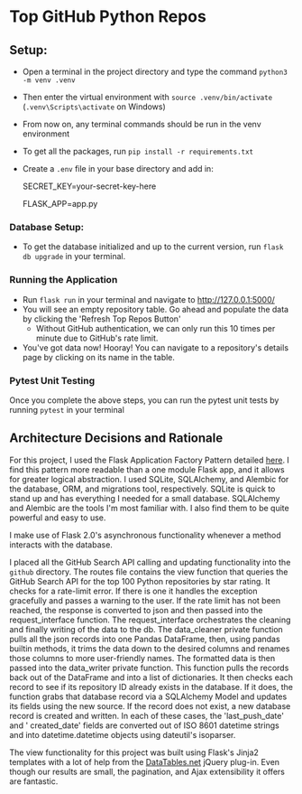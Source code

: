 # Top GitHub Python Repos

## Setup:

- Open a terminal in the project directory and type the command `python3 -m venv .venv`
- Then enter the virtual environment with `source .venv/bin/activate` (`.venv\Scripts\activate` on Windows)
- From now on, any terminal commands should be run in the venv environment
- To get all the packages, run `pip install -r requirements.txt`
- Create a `.env` file in your base directory and add in:


    SECRET_KEY=your-secret-key-here
    
    FLASK_APP=app.py

### Database Setup:

- To get the database initialized and up to the current version, run `flask db upgrade` in your terminal.

### Running the Application

- Run `flask run` in your terminal and navigate to http://127.0.0.1:5000/
- You will see an empty repository table. Go ahead and populate the data by clicking the 'Refresh Top Repos Button'
  - Without GitHub authentication, we can only run this 10 times per minute due to GitHub's rate limit.
- You've got data now! Hooray! You can navigate to a repository's details page by clicking on its name in the table.

### Pytest Unit Testing

Once you complete the above steps, you can run the pytest unit tests by running `pytest` in your terminal

## Architecture Decisions and Rationale

For this project, I used the Flask Application Factory Pattern detailed
[here](https://flask.palletsprojects.com/en/2.0.x/patterns/appfactories/). I find this pattern more readable than a one
module Flask app, and it allows for greater logical abstraction. I used SQLite, SQLAlchemy, and Alembic for the
database, ORM, and migrations tool, respectively. SQLite is quick to stand up and has everything I needed for a small
database. SQLAlchemy and Alembic are the tools I'm most familiar with. I also find them to be quite powerful and easy to
use.

I make use of Flask 2.0's asynchronous functionality whenever a method interacts with the database.

I placed all the GitHub Search API calling and updating functionality into the `github` directory. The routes file
contains the view function that queries the GitHub Search API for the top 100 Python repositories by star rating. It
checks for a rate-limit error. If there is one it handles the exception gracefully and passes a warning to the user. If
the rate limit has not been reached, the response is converted to json and then passed into the request_interface
function. The request_interface orchestrates the cleaning and finally writing of the data to the db. The data_cleaner
private function pulls all the json records into one Pandas DataFrame, then, using pandas builtin methods, it trims the
data down to the desired columns and renames those columns to more user-friendly names. The formatted data is then
passed into the data_writer private function. This function pulls the records back out of the DataFrame and into a list
of dictionaries. It then checks each record to see if its repository ID already exists in the database. If it does, the
function grabs that database record via a SQLAlchemy Model and updates its fields using the new source. If the record
does not exist, a new database record is created and written. In each of these cases, the 'last_push_date' and '
created_date' fields are converted out of ISO 8601 datetime strings and into datetime.datetime objects using dateutil's
isoparser.

The view functionality for this project was built using Flask's Jinja2 templates with a lot of help from the
[DataTables.net](https://datatables.net/) jQuery plug-in. Even though our results are small, the pagination, and Ajax
extensibility it offers are fantastic. 
